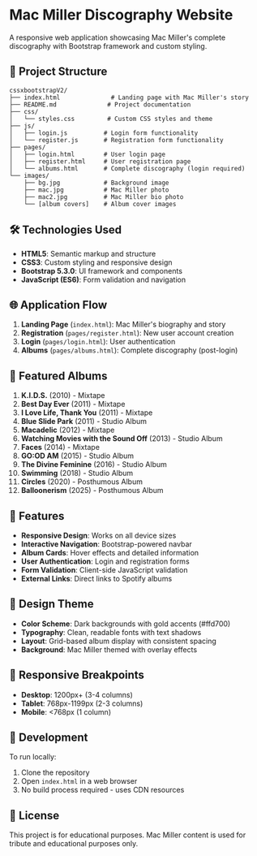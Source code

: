 # Mac Miller Discography Website

A responsive web application showcasing Mac Miller's complete discography with Bootstrap framework and custom styling.

## 📁 Project Structure

```
cssxbootstrapV2/
├── index.html              # Landing page with Mac Miller's story
├── README.md              # Project documentation
├── css/
│   └── styles.css         # Custom CSS styles and theme
├── js/
│   ├── login.js          # Login form functionality
│   └── register.js       # Registration form functionality
├── pages/
│   ├── login.html        # User login page
│   ├── register.html     # User registration page
│   └── albums.html       # Complete discography (login required)
└── images/
    ├── bg.jpg            # Background image
    ├── mac.jpg           # Mac Miller photo
    ├── mac2.jpg          # Mac Miller bio photo
    └── [album covers]    # Album cover images
```

## 🛠️ Technologies Used

- **HTML5**: Semantic markup and structure
- **CSS3**: Custom styling and responsive design
- **Bootstrap 5.3.0**: UI framework and components
- **JavaScript (ES6)**: Form validation and navigation

## 🌐 Application Flow

1. **Landing Page** (`index.html`): Mac Miller's biography and story
2. **Registration** (`pages/register.html`): New user account creation
3. **Login** (`pages/login.html`): User authentication
4. **Albums** (`pages/albums.html`): Complete discography (post-login)

## 🎵 Featured Albums

1. **K.I.D.S.** (2010) - Mixtape
2. **Best Day Ever** (2011) - Mixtape
3. **I Love Life, Thank You** (2011) - Mixtape
4. **Blue Slide Park** (2011) - Studio Album
5. **Macadelic** (2012) - Mixtape
6. **Watching Movies with the Sound Off** (2013) - Studio Album
7. **Faces** (2014) - Mixtape
8. **GO:OD AM** (2015) - Studio Album
9. **The Divine Feminine** (2016) - Studio Album
10. **Swimming** (2018) - Studio Album
11. **Circles** (2020) - Posthumous Album
12. **Balloonerism** (2025) - Posthumous Album

## 🚀 Features

- **Responsive Design**: Works on all device sizes
- **Interactive Navigation**: Bootstrap-powered navbar
- **Album Cards**: Hover effects and detailed information
- **User Authentication**: Login and registration forms
- **Form Validation**: Client-side JavaScript validation
- **External Links**: Direct links to Spotify albums

## 🎨 Design Theme

- **Color Scheme**: Dark backgrounds with gold accents (#ffd700)
- **Typography**: Clean, readable fonts with text shadows
- **Layout**: Grid-based album display with consistent spacing
- **Background**: Mac Miller themed with overlay effects

## 📱 Responsive Breakpoints

- **Desktop**: 1200px+ (3-4 columns)
- **Tablet**: 768px-1199px (2-3 columns)
- **Mobile**: <768px (1 column)

## 🔧 Development

To run locally:
1. Clone the repository
2. Open `index.html` in a web browser
3. No build process required - uses CDN resources

## 📄 License

This project is for educational purposes. Mac Miller content is used for tribute and educational purposes only.
